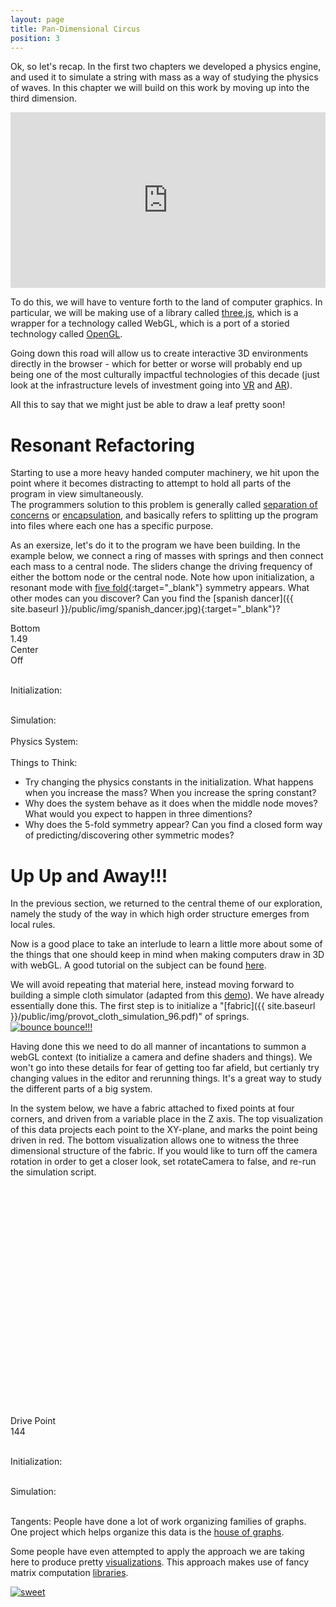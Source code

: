 ```yaml
---
layout: page
title: Pan-Dimensional Circus
position: 3
---
```


<script src="{{ site.baseurl }}/public/js/lib/ace/ace.js" type="text/javascript" charset="utf-8"></script>
<script src="{{ site.baseurl }}/public/js/lib/ace/ext-themelist.js" type="text/javascript" charset="utf-8"></script>

<script src="{{ site.baseurl }}/public/js/lib/jquery.visible.min.js"></script>
<script src="{{ site.baseurl }}/public/js/lib/fool-util.js" type="text/javascript" charset="utf-8"></script>

<script src="{{ site.baseurl }}/public/js/lib/three.min.js"></script> 
<script src="{{ site.baseurl }}/public/js/three_libs/stats.min.js"></script> 
<script src="{{ site.baseurl }}/public/js/lib/OrbitControls.js"></script> 
<script src="{{ site.baseurl }}/public/js/lib/Detector.js"></script> 


<script type="text/javascript" src="{{ site.baseurl }}/public/js/spring-system.js"></script>

<!-- <p class="message">
What I cannot create, I do not understand. - Richard Feynman
</p> -->

Ok, so let's recap.  In the first two chapters we developed a physics engine, and used it to simulate a string with mass as a way of studying the physics of waves.  In this chapter we will build on this work by moving up into the third dimension.  

<div style="margin: 0px auto; text-align: center;">
<iframe src="https://player.vimeo.com/video/103736199" width="500" height="281" frameborder="0" style='width: 100%;' webkitallowfullscreen mozallowfullscreen allowfullscreen></iframe>
</div>

To do this, we will have to venture forth to the land of computer graphics.  In particular, we will be making use of a library called [three.js](http://threejs.org/), which is a wrapper for a technology called WebGL, which is a port of a storied technology called [OpenGL](https://open.gl/drawing).

Going down this road will allow us to create interactive 3D environments directly in the browser - which for better or worse will probably end up being one of the most culturally impactful technologies of this decade (just look at the infrastructure levels of investment going into [VR](https://www.oculus.com/) and [AR](http://www.magicleap.com/#/home)).

All this to say that we might just be able to draw a leaf pretty soon!

# Resonant Refactoring 

Starting to use a more heavy handed computer machinery, we hit upon the point where it becomes distracting to attempt to hold all parts of the program in view simultaneously.  
The programmers solution to this problem is generally called [separation of concerns](https://en.wikipedia.org/wiki/Separation_of_concerns) or [encapsulation](https://en.wikipedia.org/wiki/Encapsulation_%28computer_programming%29), and basically refers to splitting up the program into files where each one has a specific purpose.

As an exersize, let's do it to the program we have been building. In the example below, we connect a ring of masses with springs and then connect each mass to a central node.  The sliders change the driving frequency of either the bottom node or the central node.  Note how upon initialization, a resonant mode with [five fold](http://www.aps.org/units/dfd/pressroom/gallery/2012/rajchenbach12.cfm){:target="_blank"} symmetry appears.  What other modes can you discover? Can you find the [spanish dancer]({{ site.baseurl }}/public/img/spanish_dancer.jpg){:target="_blank"}?


<script type="text/javascript" src="{{ site.baseurl }}/public/js/circus/circle-init.js"></script>
<script type="text/javascript" src="{{ site.baseurl }}/public/js/circus/circle-simulate.js"></script>

<div class='content'>
  <canvas id="circle-canvas" height='400' width='700' style='width: 100%;'></canvas>
</div>

<script type="text/javascript"> 
  //circleEx.initialXposition = 2;
  circleInit.reset();

  circleAnimate();

  var animate_circle = true;

  function circleAnimate() {
    requestAnimationFrame( circleAnimate );

    var time = Date.now();

    animate_circle = animate_circle || $('#circle-canvas').visible( true );
    if (animate_circle) {
    	circleSim.simulate(time);
	}
  }
</script>
<div class="slider-label">Bottom</div><div id="circle-yFreq" class="slider"></div><div id="circle-yFreq-text" class="slider-value">1.49</div>

<div class="slider-label">Center</div><div id="circle-xFreq" class="slider"></div><div id="circle-xFreq-text" class="slider-value">Off</div>

<br/>

Initialization: 
<div>
<div id="circleEd-init" class="editor">
</div>
</div>

<br/>
Simulation:
<div>
<div id="circleEd-simulate" class="editor">
</div>
</div>

<br/>
Physics System:
<div>
<div id="circleEd-system" class="editor">
</div>
</div>

<script type="text/javascript">
// from fool-util
initEditor('circleEd-init');
loadContent('circleEd-init', '{{ site.baseurl }}/public/js/circus/circle-init.js', '8');

initEditor('circleEd-simulate');
loadContent('circleEd-simulate', '{{ site.baseurl }}/public/js/circus/circle-simulate.js', '31');

initEditor('circleEd-system');
loadContent('circleEd-system', '{{ site.baseurl }}/public/js/spring-system.js', '102');
</script>

<script type="text/javascript">
  function updateYLabel() {
    var freq = $( "#circle-yFreq" ).slider( "value" );
    if (freq == 0) { 
      $("#circle-yFreq-text").text("Off"); 
    }
    else { 
      $("#circle-yFreq-text").text(freq + ""); 
    }
  }

  function updateYFrequency() {
    var freq = $( "#circle-yFreq" ).slider( "value" );
    circleSim.yFreq = freq;
    if (freq == 0) { 
      $("#circle-yFreq-text").text("Off"); 
    }
    else { 
      $("#circle-yFreq-text").text(freq + ""); 
    }
  }

  function updateXLabel() {
    var freq = $( "#circle-xFreq" ).slider( "value" );
    if (freq == 0) { 
      $("#circle-xFreq-text").text("Off"); 
    }
    else { 
      $("#circle-xFreq-text").text(freq + ""); 
    }
  }

  function updateXFrequency() {
    var freq = $( "#circle-xFreq" ).slider( "value" );
    circleSim.xFreq = freq;
    if (freq == 0) { 
      $("#circle-xFreq-text").text("Off"); 
    }
    else { 
      $("#circle-xFreq-text").text(freq + ""); 
    }
  }

  $(function() {
    $( "#circle-yFreq" ).slider({
      orientation: "horizontal",
      range: "min",
      max: 5,
      step: .01,
      value: 1.49,
      change: updateYFrequency,
      slide: updateYLabel
    });
  });

  $(function() {
    $( "#circle-xFreq" ).slider({
      orientation: "horizontal",
      range: "min",
      max: 5,
      step: .01,
      value: 0,
      change: updateXFrequency,
      slide: updateXLabel
    });
  });

  var updateCircleParams = function() {
    updateYFrequency();
    updateXFrequency();
    circleInit.reset();
    circleSim.system = circleInit.system;
  };

  $( ".circleEd-init.editor-run" ).click(function(){ updateCircleParams(); });
  $( ".circleEd-simulate.editor-run" ).click(function(){     
	  	updateYFrequency();
	    updateXFrequency(); 
	});
  $( ".circleEd-system.editor-run" ).click(function(){ updateCircleParams(); });

</script>
<br/>
Things to Think: 

* Try changing the physics constants in the initialization.  What happens when you increase the mass?  When you increase the spring constant?  
* Why does the system behave as it does when the middle node moves?  What would you expect to happen in three dimentions?
* Why does the 5-fold symmetry appear?  Can you find a closed form way of predicting/discovering other symmetric modes?  

# Up Up and Away!!!

In the previous section, we returned to the central theme of our exploration, namely the study of the way in which high order structure emerges from local rules.  

Now is a good place to take an interlude to learn a little more about some of the things that one should keep in mind when making computers draw in 3D with webGL.  A good tutorial on the subject can be found [here](http://acko.net/files/fullfrontal/fullfrontal/webglmath/online.html). 

We will avoid repeating that material here, instead moving forward to building a simple cloth simulator (adapted from this [demo](http://threejs.org/examples/webgl_animation_cloth.html)).  We have already essentially done this.  The first step is to initialize a "[fabric]({{ site.baseurl }}/public/img/provot_cloth_simulation_96.pdf)" of springs.
<a href="{{ site.baseurl }}/public/img/bouncing carpet2.gif"><img src="{{ site.baseurl }}/public/img/bouncing carpet.gif" alt="bounce bounce!!!"></a>

Having done this we need to do all manner of incantations to summon a webGL context (to initialize a camera and define shaders and things).  We won't go into these details for fear of getting too far afield, but certianly try changing values in the editor and rerunning things.  It's a great way to study the different parts of a big system.  

In the system below, we have a fabric attached to fixed points at four corners, and driven from a variable place in the Z axis.  The top visualization of this data projects each point to the XY-plane, and marks the point being driven in red.  The bottom visualization allows one to witness the three dimensional structure of the fabric.  If you would like to turn off the camera rotation in order to get a closer look, set rotateCamera to false, and re-run the simulation script. 

<script type="x-shader/x-fragment" id="fragmentShaderDepth">

  uniform sampler2D texture;
  varying vec2 vUV;

  vec4 pack_depth( const in float depth ) {

    const vec4 bit_shift = vec4( 256.0 * 256.0 * 256.0, 256.0 * 256.0, 256.0, 1.0 );
    const vec4 bit_mask  = vec4( 0.0, 1.0 / 256.0, 1.0 / 256.0, 1.0 / 256.0 );
    vec4 res = fract( depth * bit_shift );
    res -= res.xxyz * bit_mask;
    return res;

  }

  void main() {

    vec4 pixel = texture2D( texture, vUV );

    if ( pixel.a < 0.5 ) discard;

    gl_FragData[ 0 ] = pack_depth( gl_FragCoord.z );

  }
</script>

<script type="x-shader/x-vertex" id="vertexShaderDepth">

  varying vec2 vUV;

  void main() {

    vUV = 0.75 * uv;

    vec4 mvPosition = modelViewMatrix * vec4( position, 1.0 );

    gl_Position = projectionMatrix * mvPosition;

  }

</script>

<script type="text/javascript" src="{{ site.baseurl }}/public/js/circus/sheet-init.js"></script>
<script type="text/javascript" src="{{ site.baseurl }}/public/js/circus/sheet-simulate.js"></script>

<div class='content'>
  <canvas id="sheet-canvas" height='400' width='700' style='width: 100%;'></canvas>
</div>

<div class='content'>
  <div id="sheet-gl" style='width: 100%; display:block; height:350px;'></div>
</div>

<br/>

<div class="slider-label">Drive Point</div><div id="sheet-drive" class="slider"></div><div id="sheet-drive-text" class="slider-value">144</div>

<br/>

Initialization: 
<div>
<div id="sheetEd-init" class="editor">
</div>
</div>

<br/>
Simulation:
<div>
<div id="sheetEd-simulate" class="editor">
</div>
</div>

<script type="text/javascript">
var sheetThree = initThree('sheet-gl');
var sheetTexturePath = '{{ site.baseurl }}/public/img/textures/';


// in function to work around some editor loading bug.
var startSheetAnimation = function () {
  sheetInit.reset();
  sheetSim.sheetGeometry = sheetInit.sheetGeometry;

  sheetAnimate();

  function sheetAnimate() {
    requestAnimationFrame( sheetAnimate );

    var time = Date.now();

    if ($('#sheet-canvas').visible( true ) || 
        $('#sheet-gl').visible( true )) {
      animate_circle = false;
      sheetSim.simulate(time);
      sheetSim.render();
  }
  }
}
// from fool-util
initEditor('sheetEd-init');
loadContent('sheetEd-init', '{{ site.baseurl }}/public/js/circus/sheet-init.js', '8', startSheetAnimation);

initEditor('sheetEd-simulate');
loadContent('sheetEd-simulate', '{{ site.baseurl }}/public/js/circus/sheet-simulate.js', '23');
</script>

<script type="text/javascript">
// ground

  var groundTexture = THREE.ImageUtils.loadTexture( '{{ site.baseurl }}/public/img/textures/' + "ground3.jpg" );
  groundTexture.wrapS = groundTexture.wrapT = THREE.RepeatWrapping;
  groundTexture.repeat.set( 25, 25 );
  groundTexture.anisotropy = 16;

  var groundMaterial = new THREE.MeshPhongMaterial( { color: 0xffffff, specular: 0x111111, map: groundTexture } );

  var mesh = new THREE.Mesh( new THREE.PlaneBufferGeometry( 20000, 20000 ), groundMaterial );
  mesh.position.y = -300;
  mesh.rotation.x = - Math.PI / 2;
  mesh.receiveShadow = true;
  sheetThree.scene.add( mesh );
</script>

<script type="text/javascript">
  function updateSheetDriveLabel() {
    var point = $( "#sheet-drive" ).slider( "value" );
    $("#sheet-drive-text").text(point + ""); 
  }

  function updateSheetDrivePoint() {
    var point = $( "#sheet-drive" ).slider( "value" );
    sheetSim.drive = point;
    $("#sheet-drive-text").text(point + ""); 
  }

  $(function() {
    $( "#sheet-drive" ).slider({
      orientation: "horizontal",
      range: "min",
      max: 288,
      step: 1,
      value: 144,
      change: updateSheetDrivePoint,
      slide: updateSheetDriveLabel
    });
  });

  var updateSheetParams = function() {
    updateSheetDrivePoint();
    sheetInit.reset();

    sheetSim.system = sheetInit.system;
    sheetSim.sheetGeometry = sheetInit.sheetGeometry;
  };

  $( ".sheetEd-init.editor-run" ).click(function(){ updateSheetParams(); });
  $( ".sheetEd-simulate.editor-run" ).click(function(){ 
    updateSheetDrivePoint(); 
  });

</script>

<br/>

<p class="message">
Tangents:
People have done a lot of work organizing families of graphs.  One project which helps organize this data is the <a href="http://hog.grinvin.org/">house of graphs</a>.

Some people have even attempted to apply the approach we are taking here to produce pretty <a href="http://yifanhu.net/GALLERY/GRAPHS/index.html">visualizations</a>.  This approach makes use of fancy matrix computation <a href="http://faculty.cse.tamu.edu/davis/matrices.html">libraries</a>.


<a href="http://www.cise.ufl.edu/research/sparse/matrices/Andrianov/fxm4_6.html"><img src="{{ site.baseurl }}/public/img/poppy_fxm4_6.gif" alt="sweet"></a>
</p>


